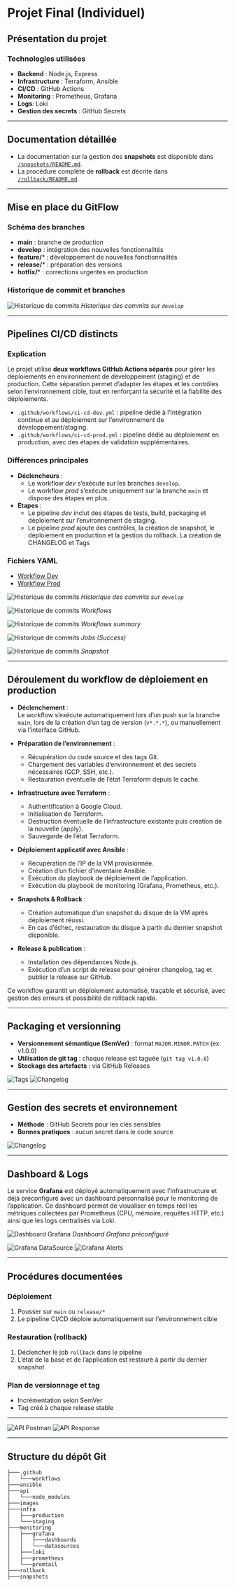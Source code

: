 # Projet Final (Individuel)

## Présentation du projet

### Technologies utilisées
- **Backend** : Node.js, Express
- **Infrastructure** : Terraform, Ansible
- **CI/CD** : GitHub Actions
- **Monitoring** : Prometheus, Grafana
- **Logs**: Loki
- **Gestion des secrets** : GitHub Secrets

---

## Documentation détaillée

- La documentation sur la gestion des **snapshots** est disponible dans [`/snapshots/README.md`](./snapshots/README.md).
- La procédure complète de **rollback** est décrite dans [`/rollback/README.md`](./rollback/README.md).

---

## Mise en place du GitFlow

### Schéma des branches
- **main** : branche de production
- **develop** : intégration des nouvelles fonctionnalités
- **feature/*** : développement de nouvelles fonctionnalités
- **release/*** : préparation des versions
- **hotfix/*** : corrections urgentes en production

### Historique de commit et branches
![Historique de commits](images/Github_Commits_History.png)
*Historique des commits sur `develop`*

---

## Pipelines CI/CD distincts

### Explication
Le projet utilise **deux workflows GitHub Actions séparés** pour gérer les déploiements en environnement de développement (staging) et de production. Cette séparation permet d’adapter les étapes et les contrôles selon l’environnement cible, tout en renforçant la sécurité et la fiabilité des déploiements.

- `.github/workflows/ci-cd-dev.yml` : pipeline dédié à l’intégration continue et au déploiement sur l’environnement de développement/staging.
- `.github/workflows/ci-cd-prod.yml` : pipeline dédié au déploiement en production, avec des étapes de validation supplémentaires.

### Différences principales
- **Déclencheurs** :  
    - Le workflow *dev* s’exécute sur les branches `develop`.
    - Le workflow *prod* s’exécute uniquement sur la branche `main` et dispose des étapes en plus.
- **Étapes** :  
    - Le pipeline *dev* inclut des étapes de tests, build, packaging et déploiement sur l’environnement de staging.
    - Le pipeline *prod* ajoute des contrôles, la création de snapshot, le déploiement en production et la gestion du rollback. La création de CHANGELOG et Tags

### Fichiers YAML
- [Workflow Dev](.github/workflows/deploy-staging.yml)
- [Workflow Prod](.github/workflows/deploy-production.yml)

![Historique de commits](images/Github_Commits_History.png)
*Historique des commits sur `develop`*

![Historique de commits](images/Github_Actions_Workflows.png)
*Workflows*

![Historique de commits](images/Github_Action_Summary.png)
*Workflows summary*

![Historique de commits](images/Github_Action_Success_Jobs.png)
*Jobs (Success)*

![Historique de commits](images/Github_Action_Snapshot.png)
*Snapshot*

---

## Déroulement du workflow de déploiement en production

- **Déclenchement** :  
    Le workflow s’exécute automatiquement lors d’un push sur la branche `main`, lors de la création d’un tag de version (`v*.*.*`), ou manuellement via l’interface GitHub.

- **Préparation de l’environnement** :  
    - Récupération du code source et des tags Git.
    - Chargement des variables d’environnement et des secrets nécessaires (GCP, SSH, etc.).
    - Restauration éventuelle de l’état Terraform depuis le cache.

- **Infrastructure avec Terraform** :  
    - Authentification à Google Cloud.
    - Initialisation de Terraform.
    - Destruction éventuelle de l’infrastructure existante puis création de la nouvelle (apply).
    - Sauvegarde de l’état Terraform.

- **Déploiement applicatif avec Ansible** :  
    - Récupération de l’IP de la VM provisionnée.
    - Création d’un fichier d’inventaire Ansible.
    - Exécution du playbook de déploiement de l’application.
    - Exécution du playbook de monitoring (Grafana, Prometheus, etc.).

- **Snapshots & Rollback** :  
    - Création automatique d’un snapshot du disque de la VM après déploiement réussi.
    - En cas d’échec, restauration du disque à partir du dernier snapshot disponible.

- **Release & publication** :  
    - Installation des dépendances Node.js.
    - Exécution d’un script de release pour générer changelog, tag et publier la release sur GitHub.

Ce workflow garantit un déploiement automatisé, traçable et sécurisé, avec gestion des erreurs et possibilité de rollback rapide.

---

## Packaging et versionning

- **Versionnement sémantique (SemVer)** : format `MAJOR.MINOR.PATCH` (ex: v1.0.0)
- **Utilisation de git tag** : chaque release est taguée (`git tag v1.0.0`)
- **Stockage des artefacts** : via GitHub Releases

![Tags](images/Github_Auto_Tags.png)
![Changelog](images/Github_Auto_Changelog.png)

---

## Gestion des secrets et environnement

- **Méthode** : GitHub Secrets pour les clés sensibles
- **Bonnes pratiques** : aucun secret dans le code source

![Changelog](images/Github_Repository_Secrets.png)

---

## Dashboard & Logs

Le service **Grafana** est déployé automatiquement avec l’infrastructure et déjà préconfiguré avec un dashboard personnalisé pour le monitoring de l’application. Ce dashboard permet de visualiser en temps réel les métriques collectées par Prometheus (CPU, mémoire, requêtes HTTP, etc.) ainsi que les logs centralisés via Loki.

![Dashboard Grafana](images/Grafana_Dashboard.png)
*Dashboard Grafana préconfiguré*

![Grafana DataSource](images/Grafana_Data_Sources.png)
![Grafana Alerts](images/Grafana_CPU_Alert_Rule.png)

---

## Procédures documentées

### Déploiement
1. Pousser sur `main` ou `release/*`
2. Le pipeline CI/CD déploie automatiquement sur l’environnement cible

### Restauration (rollback)
1. Déclencher le job `rollback` dans le pipeline
2. L’état de la base et de l’application est restauré à partir du dernier snapshot

### Plan de versionnage et tag
- Incrémentation selon SemVer
- Tag créé à chaque release stable

---

![API Postman](images/API_Get_Postman_Response.png)
![API Response](images/API_Get_Response.png)

---

## Structure du dépôt Git

```
├───.github
│   └───workflows
├───ansible
├───api
│   └───node_modules
├───images
├───infra
│   ├───production
│   └───staging
├───monitoring
│   ├───grafana
│   │   ├───dashboards
│   │   └───datasources
│   ├───loki
│   ├───prometheus
│   └───promtail
├───rollback
├───snapshots
```